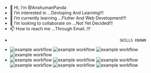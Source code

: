 - 👋 Hi, I’m @AnshumanPanda
- 👀 I’m interested in ...Devloping And Learning!!!
- 🌱 I’m currently learning ...Flutter And Web Development!!!
- 💞️ I’m looking to collaborate on ...Not Yet Decided!!!
- 📫 How to reach me ...Through Email..!!!
-                                                       SKILLS KNOWN              
- ![example workflow]( https://img.shields.io/badge/HTML-239120?style=for-the-badge&logo=html5&logoColor=white)  ![example workflow](https://img.shields.io/badge/JavaScript-F7DF1E?style=for-the-badge&logo=javascript&logoColor=black)  ![example workflow](https://img.shields.io/badge/Java-ED8B00?style=for-the-badge&logo=openjdk&logoColor=white)  ![example workflow](https://img.shields.io/badge/CSS3-1572B6?style=for-the-badge&logo=css3&logoColor=white)
- ![example workflow](https://img.shields.io/badge/Bootstrap-563D7C?style=for-the-badge&logo=bootstrap&logoColor=white) ![example workflow](https://img.shields.io/badge/Flutter-02569B?style=for-the-badge&logo=flutter&logoColor=white) 
![example workflow](https://img.shields.io/badge/Dart-0175C2?style=for-the-badge&logo=dart&logoColor=white)  ![example workflow](https://img.shields.io/badge/Android_Studio-3DDC84?style=for-the-badge&logo=android-studio&logoColor=white) ![example workflow](https://img.shields.io/badge/Eclipse-2C2255?style=for-the-badge&logo=eclipse&logoColor=white) ![example workflow](https://img.shields.io/badge/Visual_Studio_Code-0078D4?style=for-the-badge&logo=visual%20studio%20code&logoColor=white)
<!---
PandaAnshuman/PandaAnshuman is a ✨ special ✨ repository because its `README.md` (this file) appears on your GitHub profile.
You can click the Preview link to take a look at your changes.
--->
